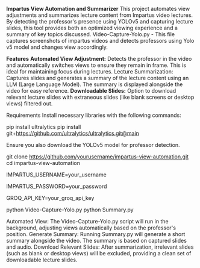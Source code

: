 **Impartus View Automation and Summarizer**
This project automates view adjustments and summarizes lecture content from Impartus video lectures. By detecting the professor's presence using YOLOv5 and capturing lecture slides, this tool provides both an optimized viewing experience and a summary of key topics discussed.
Video-Capture-Yolo.py - This file captures screenshots of impartus videos and detects professors using Yolo v5 model and changes view accordingly.

**Features**
**Automated View Adjustment:** Detects the professor in the video and automatically switches views to ensure they remain in frame. This is ideal for maintaining focus during lectures.
Lecture Summarization: Captures slides and generates a summary of the lecture content using an LLM (Large Language Model). The summary is displayed alongside the video for easy reference.
**Downloadable Slides:** Option to download relevant lecture slides with extraneous slides (like blank screens or desktop views) filtered out.


Requirements
Install necessary libraries with the following commands:

pip install ultralytics
pip install git+https://github.com/ultralytics/ultralytics.git@main

Ensure you also download the YOLOv5 model for professor detection.

git clone https://github.com/yourusername/impartus-view-automation.git
cd impartus-view-automation

IMPARTUS_USERNAME=your_username

IMPARTUS_PASSWORD=your_password

GROQ_API_KEY=your_groq_api_key

python Video-Capture-Yolo.py
python Summary.py


Automated View: The Video-Capture-Yolo.py script will run in the background, adjusting views automatically based on the professor's position.
Generate Summary: Running Summary.py will generate a short summary alongside the video. The summary is based on captured slides and audio.
Download Relevant Slides: After summarization, irrelevant slides (such as blank or desktop views) will be excluded, providing a clean set of downloadable lecture slides.

